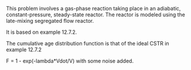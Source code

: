 This problem involves a gas-phase reaction taking place in an adiabatic, constant-pressure, steady-state reactor. The reactor is modeled using the late-mixing segregated flow reactor.

It is based on example 12.7.2.

The cumulative age distribution function is that of the ideal CSTR in example 12.7.2

F = 1 - exp(-lambda*Vdot/V) with some noise added.